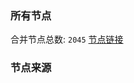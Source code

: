 ### 所有节点
合并节点总数: `2045`
[节点链接](https://raw.githubusercontent.com/rzhy1/11/master/sub/sub_merge_base64.txt)

### 节点来源